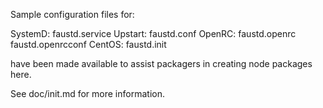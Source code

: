 Sample configuration files for:

SystemD: faustd.service
Upstart: faustd.conf
OpenRC:  faustd.openrc
         faustd.openrcconf
CentOS:  faustd.init

have been made available to assist packagers in creating node packages here.

See doc/init.md for more information.

